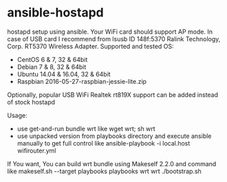 # ansible-hostapd
hostapd setup using ansible. Your WiFi card should support AP mode. In case of USB card I recommend from lsusb ID 148f:5370 Ralink Technology, Corp. RT5370 Wireless Adapter.
Supported and tested OS:
- CentOS 6 & 7, 32 & 64bit
- Debian 7 & 8, 32 & 64bit
- Ubuntu 14.04 & 16.04, 32 & 64bit
- Raspbian 2016-05-27-raspbian-jessie-lite.zip

Optionally, popular USB WiFi Realtek rt819X support can be added instead of stock hostapd

Usage:
- use get-and-run bundle wrt like wget wrt; sh wrt
- use unpacked version from playbooks directory and execute ansible manually to get full control like ansible-playbook -i local.host wifirouter.yml

If You want, You can build wrt bundle using Makeself 2.2.0 and command like makeself.sh --target playbooks playbooks wrt wrt ./bootstrap.sh
